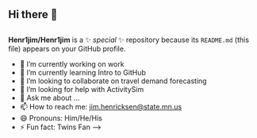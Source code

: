 ## Hi there 👋
##
## 
 **Henr1jim/Henr1jim** is a ✨ _special_ ✨ repository because its `README.md` (this file) appears on your GitHub profile.

- 🔭 I’m currently working on work
- 🌱 I’m currently learning Intro to GitHub
- 👯 I’m looking to collaborate on travel demand forecasting
- 🤔 I’m looking for help with ActivitySim
- 💬 Ask me about ...
- 📫 How to reach me: jim.henricksen@state.mn.us
- 😄 Pronouns: Him/He/His
- ⚡ Fun fact: Twins Fan
-->
